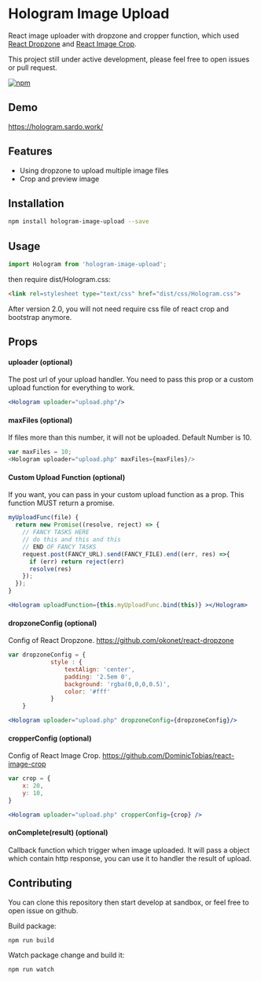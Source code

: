 # Hologram Image Upload

React image uploader with dropzone and cropper function, which used [React Dropzone](https://github.com/okonet/react-dropzone) and [React Image Crop](https://github.com/DominicTobias/react-image-crop).

This project still under active development, please feel free to open issues or pull request.

[![npm]( 	http://img.shields.io/npm/v/npm.svg)](https://www.npmjs.com/package/hologram-image-upload)

## Demo
https://hologram.sardo.work/

## Features
- Using dropzone to upload multiple image files
- Crop and preview image  

## Installation
```bash
npm install hologram-image-upload --save
```

## Usage
```js
import Hologram from 'hologram-image-upload';
```
then require dist/Hologram.css:

 ```html
<link rel=stylesheet type="text/css" href="dist/css/Hologram.css">
 ```

After version 2.0, you will not need require css file of react crop and bootstrap anymore.

## Props

#### uploader (optional)
The post url of your upload handler. You need to pass this prop or a custom upload function for everything to work.

```jsx
<Hologram uploader="upload.php"/>
```

#### maxFiles (optional)
If files more than this number, it will not be uploaded.  Default Number is 10.

```js
var maxFiles = 10;
<Hologram uploader="upload.php" maxFiles={maxFiles}/>
```

#### Custom Upload Function (optional)
If you want, you can pass in your custom upload function as a prop. This function MUST return a promise.


```jsx
myUploadFunc(file) {
  return new Promise((resolve, reject) => {
    // FANCY TASKS HERE
    // do this and this and this
    // END OF FANCY TASKS
    request.post(FANCY_URL).send(FANCY_FILE).end((err, res) =>{
      if (err) return reject(err)
      resolve(res)
    });
  });
}

<Hologram uploadFunction={this.myUploadFunc.bind(this)} ></Hologram>
```

#### dropzoneConfig (optional)
Config of React Dropzone.
https://github.com/okonet/react-dropzone

```jsx
var dropzoneConfig = {
            style : {
                textAlign: 'center',
                padding: '2.5em 0',
                background: 'rgba(0,0,0,0.5)',
                color: '#fff'
            }
    }

<Hologram uploader="upload.php" dropzoneConfig={dropzoneConfig}/>
```


#### cropperConfig (optional)
Config of React Image Crop.
https://github.com/DominicTobias/react-image-crop

```jsx
var crop = {
	x: 20,
	y: 10,
}

<Hologram uploader="upload.php" cropperConfig={crop} />
```

#### onComplete(result) (optional)
Callback function which trigger when image uploaded.
It will pass a object which contain http response, you can use it to handler the result of upload.  

## Contributing

You can clone this repository then start develop at sandbox, or feel free to open issue on github.

Build package:

```bash
npm run build
```

Watch package change and build it:

```bash
npm run watch
```
